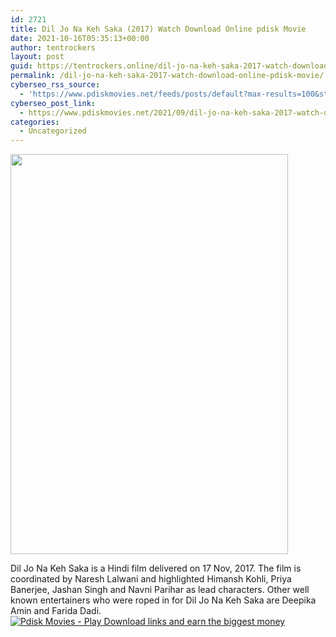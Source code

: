 ```yaml
---
id: 2721
title: Dil Jo Na Keh Saka (2017) Watch Download Online pdisk Movie
date: 2021-10-16T05:35:13+00:00
author: tentrockers
layout: post
guid: https://tentrockers.online/dil-jo-na-keh-saka-2017-watch-download-online-pdisk-movie/
permalink: /dil-jo-na-keh-saka-2017-watch-download-online-pdisk-movie/
cyberseo_rss_source:
  - 'https://www.pdiskmovies.net/feeds/posts/default?max-results=100&start-index=501'
cyberseo_post_link:
  - https://www.pdiskmovies.net/2021/09/dil-jo-na-keh-saka-2017-watch-download.html
categories:
  - Uncategorized
---
```

<div class="separator">
  <a href="https://1.bp.blogspot.com/-L6u8WTtibyQ/YTx-88aY11I/AAAAAAAAA0Y/KqB1ImqCF6IKR-8Sofi6K3w0TAMqgcBQQCLcBGAsYHQ/s2048/gt.jpg" imageanchor="1"><img loading="lazy" border="0" data-original-height="2048" data-original-width="1422" height="640" src="https://1.bp.blogspot.com/-L6u8WTtibyQ/YTx-88aY11I/AAAAAAAAA0Y/KqB1ImqCF6IKR-8Sofi6K3w0TAMqgcBQQCLcBGAsYHQ/w444-h640/gt.jpg" width="444" /></a>
</div>

<span>Dil Jo Na Keh Saka is a Hindi film delivered on 17 Nov, 2017. The film is coordinated by Naresh Lalwani and highlighted Himansh Kohli, Priya Banerjee, Jashan Singh and Navni Parihar as lead characters. Other well known entertainers who were roped in for Dil Jo Na Keh Saka are Deepika Amin and Farida Dadi.</span>  
[![](https://1.bp.blogspot.com/-KJZYdQTn3nw/YS8VdIdXMyI/AAAAAAAAaw4/BR8dsGkpxw0T8C_4G4ALfMA7cP79KN3kwCLcBGAsYHQ/w400-h58/play_download_buttuons-removebg-preview.png "Pdisk Movies - Play Download links and earn the biggest money")](https://kofilink.com/1/bnYya2g5MDAwM2Vs?dn=1)